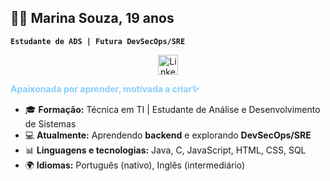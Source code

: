 ## 👩‍💻 Marina Souza, 19 anos
**`Estudante de ADS | Futura DevSecOps/SRE`**

<p align="center">
  <a href="www.linkedin.com/in/marina-cruz-de-souza"><img width="32px" alt="LinkedIn" title="LinkedIn" src=""/></a>
</p>

<p style="color:#87CEFA"><b>Apaixonada por aprender, motivada a criar✨</b></p>

- 🎓 **Formação:** Técnica em TI | Estudante de Análise e Desenvolvimento de Sistemas  
- 💻 **Atualmente:** Aprendendo **backend** e explorando **DevSecOps/SRE**  
- 📊 **Linguagens e tecnologias:** Java, C, JavaScript, HTML, CSS, SQL 
- 🌍 **Idiomas:** Português (nativo), Inglês (intermediário)  
<br>


